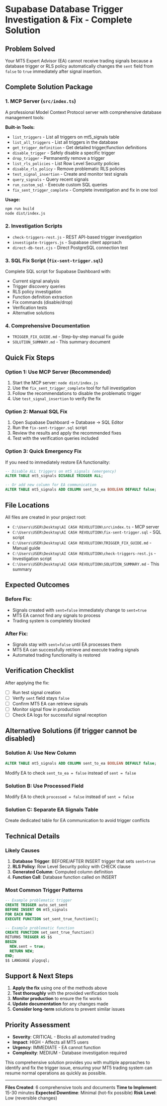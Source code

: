 # Supabase Database Trigger Investigation & Fix - Complete Solution

## Problem Solved
Your MT5 Expert Advisor (EA) cannot receive trading signals because a database trigger or RLS policy automatically changes the `sent` field from `false` to `true` immediately after signal insertion.

## Complete Solution Package

### 1. MCP Server (`src/index.ts`)
A professional Model Context Protocol server with comprehensive database management tools:

**Built-in Tools:**
- `list_triggers` - List all triggers on mt5_signals table
- `list_all_triggers` - List all triggers in the database
- `get_trigger_definition` - Get detailed trigger/function definitions
- `disable_trigger` - Safely disable a specific trigger
- `drop_trigger` - Permanently remove a trigger
- `list_rls_policies` - List Row Level Security policies
- `disable_rls_policy` - Remove problematic RLS policies
- `test_signal_insertion` - Create and monitor test signals
- `query_signals` - Query recent signals
- `run_custom_sql` - Execute custom SQL queries
- `fix_sent_trigger_complete` - Complete investigation and fix in one tool

**Usage:**
```bash
npm run build
node dist/index.js
```

### 2. Investigation Scripts
- `check-triggers-rest.js` - REST API-based trigger investigation
- `investigate-triggers.js` - Supabase client approach
- `direct-db-test.cjs` - Direct PostgreSQL connection test

### 3. SQL Fix Script (`fix-sent-trigger.sql`)
Complete SQL script for Supabase Dashboard with:
- Current signal analysis
- Trigger discovery queries
- RLS policy investigation
- Function definition extraction
- Fix commands (disable/drop)
- Verification tests
- Alternative solutions

### 4. Comprehensive Documentation
- `TRIGGER_FIX_GUIDE.md` - Step-by-step manual fix guide
- `SOLUTION_SUMMARY.md` - This summary document

## Quick Fix Steps

### Option 1: Use MCP Server (Recommended)
1. Start the MCP server: `node dist/index.js`
2. Use the `fix_sent_trigger_complete` tool for full investigation
3. Follow the recommendations to disable the problematic trigger
4. Use `test_signal_insertion` to verify the fix

### Option 2: Manual SQL Fix
1. Open Supabase Dashboard → Database → SQL Editor
2. Run the `fix-sent-trigger.sql` script
3. Review the results and apply the recommended fixes
4. Test with the verification queries included

### Option 3: Quick Emergency Fix
If you need to immediately restore EA functionality:
```sql
-- Disable ALL triggers on mt5_signals (emergency)
ALTER TABLE mt5_signals DISABLE TRIGGER ALL;

-- Or add new column for EA communication
ALTER TABLE mt5_signals ADD COLUMN sent_to_ea BOOLEAN DEFAULT false;
```

## File Locations
All files are created in your project root:
- `C:\Users\USER\Desktop\AI CASH REVOLUTION\src\index.ts` - MCP server
- `C:\Users\USER\Desktop\AI CASH REVOLUTION\fix-sent-trigger.sql` - SQL script
- `C:\Users\USER\Desktop\AI CASH REVOLUTION\TRIGGER_FIX_GUIDE.md` - Manual guide
- `C:\Users\USER\Desktop\AI CASH REVOLUTION\check-triggers-rest.js` - Investigation script
- `C:\Users\USER\Desktop\AI CASH REVOLUTION\SOLUTION_SUMMARY.md` - This summary

## Expected Outcomes

### Before Fix:
- Signals created with `sent=false` immediately change to `sent=true`
- MT5 EA cannot find any signals to process
- Trading system is completely blocked

### After Fix:
- Signals stay with `sent=false` until EA processes them
- MT5 EA can successfully retrieve and execute trading signals
- Automated trading functionality is restored

## Verification Checklist

After applying the fix:
- [ ] Run test signal creation
- [ ] Verify `sent` field stays `false`
- [ ] Confirm MT5 EA can retrieve signals
- [ ] Monitor signal flow in production
- [ ] Check EA logs for successful signal reception

## Alternative Solutions (if trigger cannot be disabled)

### Solution A: Use New Column
```sql
ALTER TABLE mt5_signals ADD COLUMN sent_to_ea BOOLEAN DEFAULT false;
```
Modify EA to check `sent_to_ea = false` instead of `sent = false`

### Solution B: Use Processed Field
Modify EA to check `processed = false` instead of `sent = false`

### Solution C: Separate EA Signals Table
Create dedicated table for EA communication to avoid trigger conflicts

## Technical Details

### Likely Causes
1. **Database Trigger**: BEFORE/AFTER INSERT trigger that sets `sent=true`
2. **RLS Policy**: Row Level Security policy with CHECK clause
3. **Generated Column**: Computed column definition
4. **Function Call**: Database function called on INSERT

### Most Common Trigger Patterns
```sql
-- Example problematic trigger
CREATE TRIGGER auto_set_sent
BEFORE INSERT ON mt5_signals
FOR EACH ROW
EXECUTE FUNCTION set_sent_true_function();

-- Example problematic function
CREATE FUNCTION set_sent_true_function()
RETURNS TRIGGER AS $$
BEGIN
  NEW.sent = true;
  RETURN NEW;
END;
$$ LANGUAGE plpgsql;
```

## Support & Next Steps

1. **Apply the fix** using one of the methods above
2. **Test thoroughly** with the provided verification tools
3. **Monitor production** to ensure the fix works
4. **Update documentation** for any changes made
5. **Consider long-term** solutions to prevent similar issues

## Priority Assessment

- **Severity**: CRITICAL - Blocks all automated trading
- **Impact**: HIGH - Affects all MT5 users
- **Urgency**: IMMEDIATE - EA cannot function
- **Complexity**: MEDIUM - Database investigation required

This comprehensive solution provides you with multiple approaches to identify and fix the trigger issue, ensuring your MT5 trading system can resume normal operations as quickly as possible.

---

**Files Created**: 6 comprehensive tools and documents
**Time to Implement**: 15-30 minutes
**Expected Downtime**: Minimal (hot-fix possible)
**Risk Level**: Low (reversible changes)